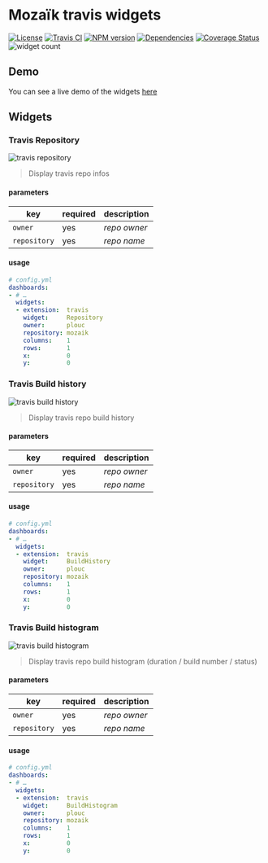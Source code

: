 # Mozaïk travis widgets

[![License][license-image]][license-url]
[![Travis CI][travis-image]][travis-url]
[![NPM version][npm-image]][npm-url]
[![Dependencies][gemnasium-image]][gemnasium-url]
[![Coverage Status][coveralls-image]][coveralls-url]
![widget count][widget-count-image]


## Demo

You can see a live demo of the widgets [here](http://mozaik-travis.herokuapp.com/)

## Widgets

### Travis Repository

![travis repository](https://raw.githubusercontent.com/plouc/mozaik-ext-travis/master/preview/travis.repository.png)

> Display travis repo infos

#### parameters

key          | required | description
-------------|----------|---------------
`owner`      | yes      | *repo owner*
`repository` | yes      | *repo name*

#### usage

``` yaml
# config.yml
dashboards:
- # …
  widgets:
  - extension:  travis
    widget:     Repository
    owner:      plouc
    repository: mozaik
    columns:    1
    rows:       1
    x:          0
    y:          0
```


### Travis Build history

![travis build history](https://raw.githubusercontent.com/plouc/mozaik-ext-travis/master/preview/travis.build_history.png)

> Display travis repo build history

#### parameters

key          | required | description
-------------|----------|---------------
`owner`      | yes      | *repo owner*
`repository` | yes      | *repo name*

#### usage

``` yaml
# config.yml
dashboards:
- # …
  widgets:
  - extension:  travis
    widget:     BuildHistory
    owner:      plouc
    repository: mozaik
    columns:    1
    rows:       1
    x:          0
    y:          0
```


### Travis Build histogram

![travis build histogram](https://raw.githubusercontent.com/plouc/mozaik-ext-travis/master/preview/travis.build_histogram.png)

> Display travis repo build histogram (duration / build number / status)

#### parameters

key          | required | description
-------------|----------|---------------
`owner`      | yes      | *repo owner*
`repository` | yes      | *repo name*

#### usage

``` yaml
# config.yml
dashboards:
- # …
  widgets:
  - extension:  travis
    widget:     BuildHistogram
    owner:      plouc
    repository: mozaik
    columns:    1
    rows:       1
    x:          0
    y:          0
```


[license-image]: https://img.shields.io/github/license/plouc/mozaik-ext-travis.svg?style=flat-square
[license-url]: https://github.com/plouc/mozaik-ext-travis/blob/master/LICENSE.md
[travis-image]: https://img.shields.io/travis/plouc/mozaik-ext-travis.svg?style=flat-square
[travis-url]: https://travis-ci.org/plouc/mozaik-ext-travis
[npm-image]: https://img.shields.io/npm/v/mozaik-ext-travis.svg?style=flat-square
[npm-url]: https://www.npmjs.com/package/mozaik-ext-travis
[gemnasium-image]: https://img.shields.io/gemnasium/plouc/mozaik-ext-travis.svg?style=flat-square
[gemnasium-url]: https://gemnasium.com/plouc/mozaik-ext-travis
[coveralls-image]: https://img.shields.io/coveralls/plouc/mozaik-ext-travis/master.svg?style=flat-square
[coveralls-url]: https://coveralls.io/github/plouc/mozaik-ext-travis?branch=master
[widget-count-image]: https://img.shields.io/badge/widgets-x3-green.svg?style=flat-square